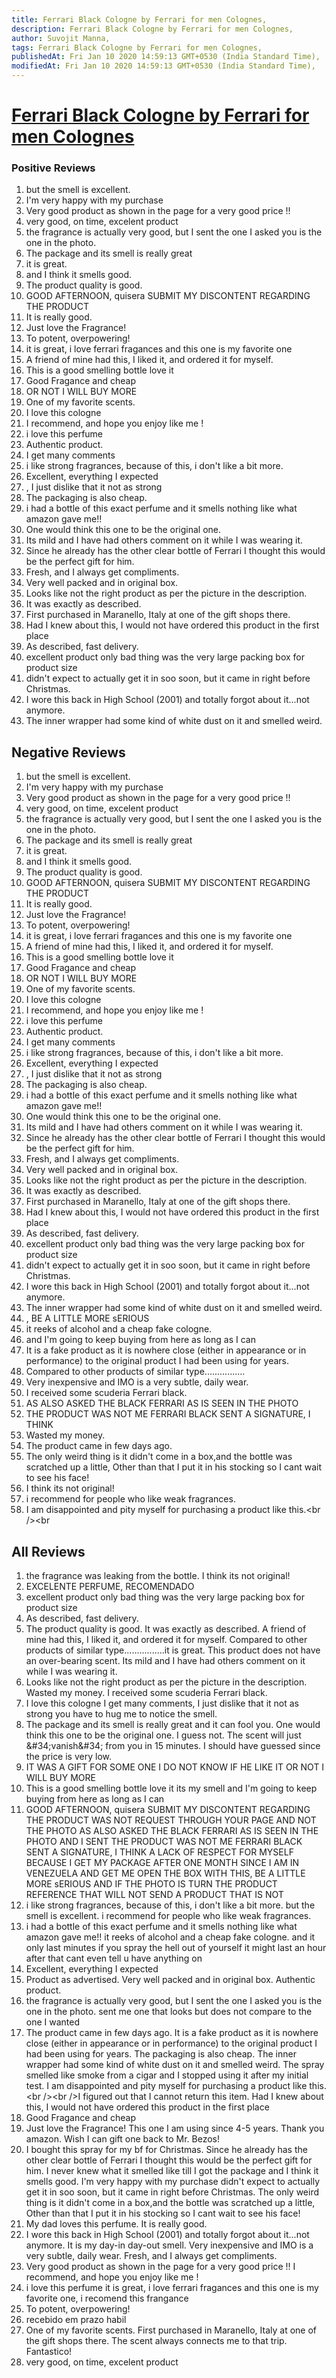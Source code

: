 ```yaml
---
title: Ferrari Black Cologne by Ferrari for men Colognes,
description: Ferrari Black Cologne by Ferrari for men Colognes,
author: Suvojit Manna,
tags: Ferrari Black Cologne by Ferrari for men Colognes,
publishedAt: Fri Jan 10 2020 14:59:13 GMT+0530 (India Standard Time),
modifiedAt: Fri Jan 10 2020 14:59:13 GMT+0530 (India Standard Time),
---
```


# [Ferrari Black Cologne by Ferrari for men Colognes](https://products.checkmycream.com/products/Ferrari-Black-Cologne-by-Ferrari-for-men-Colognes.html)

### Positive Reviews

<ol>
      <li>but the smell is excellent.</li>
      <li>I&#x27;m very happy with my purchase</li>
      <li>Very good product as shown in the page for a very good price !!</li>
      <li>very good, on time, excelent product</li>
      <li>the fragrance is actually very good, but I sent the one I asked you is the one in the photo.</li>
      <li>The package and its smell is really great</li>
      <li>it is great.</li>
      <li>and I think it smells good.</li>
      <li>The product quality is good.</li>
      <li>GOOD AFTERNOON, quisera SUBMIT MY DISCONTENT REGARDING THE PRODUCT</li>
      <li>It is really good.</li>
      <li>Just love the Fragrance!</li>
      <li>To potent, overpowering!</li>
      <li>it is great, i love ferrari fragances and this one is my favorite one</li>
      <li>A friend of mine had this, I liked it, and ordered it for myself.</li>
      <li>This is a good smelling bottle love it</li>
      <li>Good Fragance and cheap</li>
      <li>OR NOT I WILL BUY MORE</li>
      <li>One of my favorite scents.</li>
      <li>I love this cologne</li>
      <li>I recommend, and hope you enjoy like me !</li>
      <li>i love this perfume</li>
      <li>Authentic product.</li>
      <li>I get many comments</li>
      <li>i like strong fragrances, because of this, i don&#x27;t like a bit more.</li>
      <li>Excellent, everything I expected</li>
      <li>, I just dislike that it not as strong</li>
      <li>The packaging is also cheap.</li>
      <li>i had a bottle of this exact perfume and it smells nothing like what amazon gave me!!</li>
      <li>One would think this one to be the original one.</li>
      <li>Its mild and I have had others comment on it while I was wearing it.</li>
      <li>Since he already has the other clear bottle of Ferrari I thought this would be the perfect gift for him.</li>
      <li>Fresh, and I always get compliments.</li>
      <li>Very well packed and in original box.</li>
      <li>Looks like not the right product as per the picture in the description.</li>
      <li>It was exactly as described.</li>
      <li>First purchased in Maranello, Italy at one of the gift shops there.</li>
      <li>Had I knew about this, I would not have ordered this product in the first place</li>
      <li>As described, fast delivery.</li>
      <li>excellent product only bad thing was the very large packing box for product size</li>
      <li>didn&#x27;t expect to actually get it in soo soon, but it came in right before Christmas.</li>
      <li>I wore this back in High School (2001) and totally forgot about it...not anymore.</li>
      <li>The inner wrapper had some kind of white dust on it and smelled weird.</li>
</ol>


<h2>Negative Reviews</h2>
<ol>
<li> but the smell is excellent.</li>
<li> I&#x27;m very happy with my purchase</li>
<li> Very good product as shown in the page for a very good price !!</li>
<li> very good, on time, excelent product</li>
<li> the fragrance is actually very good, but I sent the one I asked you is the one in the photo.</li>
<li> The package and its smell is really great</li>
<li> it is great.</li>
<li> and I think it smells good.</li>
<li> The product quality is good.</li>
<li> GOOD AFTERNOON, quisera SUBMIT MY DISCONTENT REGARDING THE PRODUCT</li>
<li> It is really good.</li>
<li> Just love the Fragrance!</li>
<li> To potent, overpowering!</li>
<li> it is great, i love ferrari fragances and this one is my favorite one</li>
<li> A friend of mine had this, I liked it, and ordered it for myself.</li>
<li> This is a good smelling bottle love it</li>
<li> Good Fragance and cheap</li>
<li> OR NOT I WILL BUY MORE</li>
<li> One of my favorite scents.</li>
<li> I love this cologne</li>
<li> I recommend, and hope you enjoy like me !</li>
<li> i love this perfume</li>
<li> Authentic product.</li>
<li> I get many comments</li>
<li> i like strong fragrances, because of this, i don&#x27;t like a bit more.</li>
<li> Excellent, everything I expected</li>
<li> , I just dislike that it not as strong</li>
<li> The packaging is also cheap.</li>
<li> i had a bottle of this exact perfume and it smells nothing like what amazon gave me!!</li>
<li> One would think this one to be the original one.</li>
<li> Its mild and I have had others comment on it while I was wearing it.</li>
<li> Since he already has the other clear bottle of Ferrari I thought this would be the perfect gift for him.</li>
<li> Fresh, and I always get compliments.</li>
<li> Very well packed and in original box.</li>
<li> Looks like not the right product as per the picture in the description.</li>
<li> It was exactly as described.</li>
<li> First purchased in Maranello, Italy at one of the gift shops there.</li>
<li> Had I knew about this, I would not have ordered this product in the first place</li>
<li> As described, fast delivery.</li>
<li> excellent product only bad thing was the very large packing box for product size</li>
<li> didn&#x27;t expect to actually get it in soo soon, but it came in right before Christmas.</li>
<li> I wore this back in High School (2001) and totally forgot about it...not anymore.</li>
<li> The inner wrapper had some kind of white dust on it and smelled weird.</li>
<li> , BE A LITTLE MORE sERIOUS</li>
<li> it reeks of alcohol and a cheap fake cologne.</li>
<li> and I&#x27;m going to keep buying from here as long as I can</li>
<li> It is a fake product as it is nowhere close (either in appearance or in performance) to the original product I had been using for years.</li>
<li> Compared to other products of similar type................</li>
<li> Very inexpensive and IMO is a very subtle, daily wear.</li>
<li> I received some scuderia Ferrari black.</li>
<li> AS ALSO ASKED THE BLACK FERRARI AS IS SEEN IN THE PHOTO</li>
<li> THE PRODUCT WAS NOT ME FERRARI BLACK SENT A SIGNATURE, I THINK</li>
<li> Wasted my money.</li>
<li> The product came in few days ago.</li>
<li> The only weird thing is it didn&#x27;t come in a box,and the bottle was scratched up a little, Other than that I put it in his stocking so I cant wait to see his face!</li>
<li> I think its not original!</li>
<li> i recommend for people who like weak fragrances.</li>
<li> I am disappointed and pity myself for purchasing a product like this.&lt;br /&gt;&lt;br</li>
</ol>

<h2>All Reviews</h2>

<ol>
    <li> the fragrance was leaking from the bottle. I think its not original!</li>
    <li> EXCELENTE PERFUME, RECOMENDADO</li>
    <li> excellent product only bad thing was the very large packing box for product size</li>
    <li> As described, fast delivery.</li>
    <li> The product quality is good. It was exactly as described. A friend of mine had this, I liked it, and ordered it for myself. Compared to other products of similar type................it is great. This product does not have an over-bearing scent. Its mild and I have had others comment on it while I was wearing it.</li>
    <li> Looks like not the right product as per the picture in the description. Wasted my money. I received some scuderia Ferrari black.</li>
    <li> I love this cologne I get many comments, I just dislike that it not as strong you have to hug me to notice the smell.</li>
    <li> The package and its smell is really great and it can fool you. One would think this one to be the original one. I guess not. The scent will just &amp;#34;vanish&amp;#34; from you in 15 minutes. I should have guessed since the price is very low.</li>
    <li> IT WAS A GIFT FOR SOME ONE I DO NOT KNOW IF HE LIKE IT OR NOT I WILL BUY MORE</li>
    <li> This is a good smelling bottle love it its my smell and I&#x27;m going to keep buying from here as long as I can</li>
    <li> GOOD AFTERNOON, quisera SUBMIT MY DISCONTENT REGARDING THE PRODUCT WAS NOT REQUEST THROUGH YOUR PAGE AND NOT THE PHOTO AS ALSO ASKED THE BLACK FERRARI AS IS SEEN IN THE PHOTO AND I SENT THE PRODUCT WAS NOT ME FERRARI BLACK SENT A SIGNATURE, I THINK A LACK OF RESPECT FOR MYSELF BECAUSE I GET MY PACKAGE AFTER ONE MONTH SINCE I AM IN VENEZUELA AND GET ME OPEN THE BOX WITH THIS, BE A LITTLE MORE sERIOUS AND IF THE PHOTO IS TURN THE PRODUCT REFERENCE THAT WILL NOT SEND A PRODUCT THAT IS NOT</li>
    <li> i like strong fragrances, because of this, i don&#x27;t like a bit more. but the smell is excellent. i recommend for people who like weak fragrances.</li>
    <li> i had a bottle of this exact perfume and it smells nothing like what amazon gave me!! it reeks of alcohol and a cheap fake cologne. and it only last minutes if you spray the hell out of yourself it might last an hour after that cant even tell u have anything on</li>
    <li> Excellent, everything I expected</li>
    <li> Product as advertised. Very well packed and in original box. Authentic product.</li>
    <li> the fragrance is actually very good, but I sent the one I asked you is the one in the photo. sent me one that looks but does not compare to the one I wanted</li>
    <li> The product came in few days ago. It is a fake product as it is nowhere close (either in appearance or in performance) to the original product I had been using for years. The packaging is also cheap. The inner wrapper had some kind of white dust on it and smelled weird. The spray smelled like smoke from a cigar and I stopped using it after my initial test. I am disappointed and pity myself for purchasing a product like this.&lt;br /&gt;&lt;br /&gt;I figured out that I cannot return this item. Had I knew about this, I would not have ordered this product in the first place</li>
    <li> Good Fragance and cheap</li>
    <li> Just love the Fragrance! This one I am using since 4-5 years. Thank you amazon. Wish I can gift one back to Mr. Bezos!</li>
    <li> I bought this spray for my bf for Christmas. Since he already has the other clear bottle of Ferrari I thought this would be the perfect gift for him. I never knew what it smelled like till I got the package and I think it smells good. I&#x27;m very happy with my purchase didn&#x27;t expect to actually get it in soo soon, but it came in right before Christmas. The only weird thing is it didn&#x27;t come in a box,and the bottle was scratched up a little, Other than that I put it in his stocking so I cant wait to see his face!</li>
    <li> My dad loves this perfume. It is really good.</li>
    <li> I wore this back in High School (2001) and totally forgot about it...not anymore. It is my day-in day-out smell. Very inexpensive and IMO is a very subtle, daily wear. Fresh, and I always get compliments.</li>
    <li> Very good product as shown in the page for a very good price !! I recommend, and hope you enjoy like me !</li>
    <li> i love this perfume it is great, i love ferrari fragances and this one is my favorite one, i recomend this frangance</li>
    <li> To potent, overpowering!</li>
    <li> recebido em prazo habil</li>
    <li> One of my favorite scents. First purchased in Maranello, Italy at one of the gift shops there. The scent always connects me to that trip. Fantastico!</li>
    <li> very good, on time, excelent product</li>
</ol>




